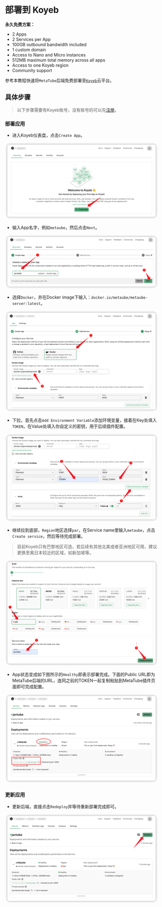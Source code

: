 # 部署到 Koyeb

**永久免费方案：**

- 2 Apps
- 2 Services per App
- 100GB outbound bandwidth included
- 1 custom domain
- Access to Nano and Micro instances
- 512MB maximum total memory across all apps
- Access to one Koyeb region
- Community support

参考本教程快速将`MetaTube`后端免费部署至[`Koyeb`](https://www.koyeb.com/)云平台。

## 具体步骤

> 以下步骤需要有Koyeb账号，没有账号的可以先[注册](https://app.koyeb.com/auth/signup)。

### 部署应用

- 进入Koyeb仪表盘，点击`Create App`。

![create-app](images/create-app.png)

- 输入App名字，例如`metaube`，然后点击`Next`。

![name](images/name.png)

- 选择`Docker`，并在Docker image下输入：`docker.io/metaube/metaube-server:latest`。

![docker](images/docker.png)

- 下拉，首先点击`Add Environment Variable`添加环境变量，接着在Key处填入`TOKEN`，在Value处填入你自定义的密钥，用于后续插件配置。

![token](images/token.png)

- 继续拉到底部，`Region`地区选择`par`，在Service name里输入`metaube`，点击`Create service`，然后等待完成部署。

> 目前Koyeb只有巴黎地区可选，若后续有其他北美或者亚洲地区可用，建议更换至离日本较近的区域，如新加坡等。

![region](images/region.png)

- App状态变成如下图所示的`Healthy`即表示部署完成。下面的Public URL即为MetaTube后端的URL，连同之前的TOKEN一起复制粘贴到MetaTube插件页面即可完成配置。

![done](images/done.png)

### 更新应用

- 更新后端，直接点击`Redeploy`并等待重新部署完成即可。

![redeploy](images/redeploy.png)
